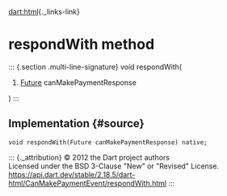 [dart:html](../../dart-html/dart-html-library){._links-link}

respondWith method
==================

::: {.section .multi-line-signature}
void respondWith(

1.  [Future](../../dart-async/future-class) canMakePaymentResponse

)
:::

Implementation {#source}
--------------

``` {.language-dart data-language="dart"}
void respondWith(Future canMakePaymentResponse) native;
```

::: {._attribution}
© 2012 the Dart project authors\
Licensed under the BSD 3-Clause \"New\" or \"Revised\" License.\
<https://api.dart.dev/stable/2.18.5/dart-html/CanMakePaymentEvent/respondWith.html>
:::
